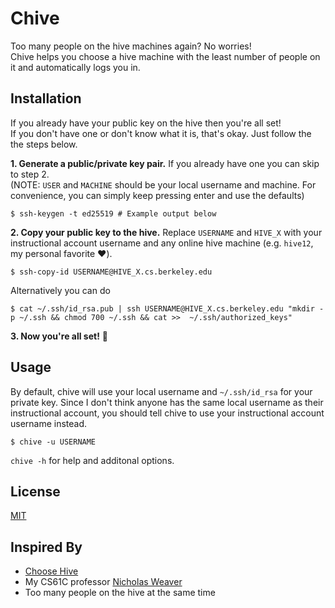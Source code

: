 # Chive
Too many people on the hive machines again? No worries!  
Chive helps you choose a hive machine with the least number of people on it and automatically logs you in.

## Installation
If you already have your public key on the hive then you're all set!  
If you don't have one or don't know what it is, that's okay.
Just follow the the steps below.

**1. Generate a public/private key pair.** If you already have one you can skip to step 2.  
(NOTE: `USER` and `MACHINE` should be your local username and machine.
For convenience, you can simply keep pressing enter and use the defaults)
```
$ ssh-keygen -t ed25519 # Example output below
```
**2. Copy your public key to the hive.** Replace `USERNAME` and `HIVE_X` with your instructional account username and any online hive machine (e.g. `hive12`, my personal favorite :heart:).
```
$ ssh-copy-id USERNAME@HIVE_X.cs.berkeley.edu
```
Alternatively you can do
```
$ cat ~/.ssh/id_rsa.pub | ssh USERNAME@HIVE_X.cs.berkeley.edu "mkdir -p ~/.ssh && chmod 700 ~/.ssh && cat >>  ~/.ssh/authorized_keys"
```
**3. Now you're all set!** :tada:

## Usage
By default, chive will use your local username and `~/.ssh/id_rsa` for your private key.
Since I don't think anyone has the same local username as their instructional account,
you should tell chive to use your instructional account username instead.
```
$ chive -u USERNAME
```
`chive -h` for help and additonal options.

## License
[MIT](https://choosealicense.com/licenses/mit/)

## Inspired By
- [Choose Hive](https://github.com/nherson/choose-hive)
- My CS61C professor [Nicholas Weaver](https://github.com/nherson/choose-hive)
- Too many people on the hive at the same time

